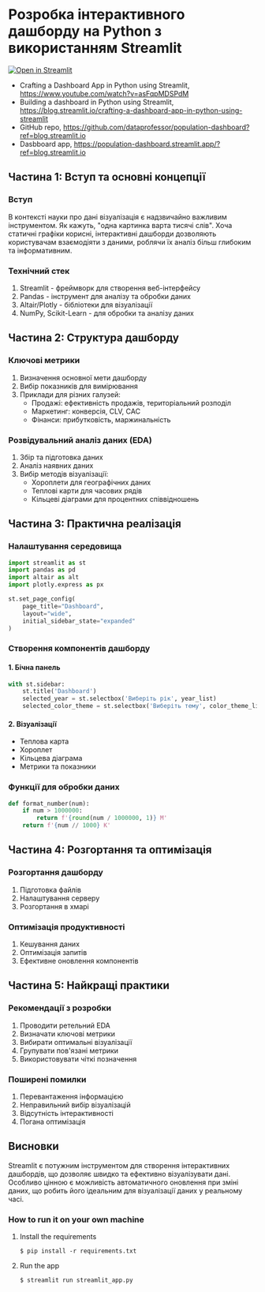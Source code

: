 # Розробка інтерактивного дашборду на Python з використанням Streamlit


[![Open in Streamlit](https://static.streamlit.io/badges/streamlit_badge_black_white.svg)](https://us-population-test.streamlit.app/)


- Crafting a Dashboard App in Python using Streamlit, https://www.youtube.com/watch?v=asFqpMDSPdM
- Building a dashboard in Python using Streamlit, https://blog.streamlit.io/crafting-a-dashboard-app-in-python-using-streamlit
- GitHub repo, https://github.com/dataprofessor/population-dashboard?ref=blog.streamlit.io
- Dasbboard app, https://population-dashboard.streamlit.app/?ref=blog.streamlit.io



## Частина 1: Вступ та основні концепції

### Вступ
В контексті науки про дані візуалізація є надзвичайно важливим інструментом. Як кажуть, "одна картинка варта тисячі слів". Хоча статичні графіки корисні, інтерактивні дашборди дозволяють користувачам взаємодіяти з даними, роблячи їх аналіз більш глибоким та інформативним.

### Технічний стек
1. Streamlit - фреймворк для створення веб-інтерфейсу
2. Pandas - інструмент для аналізу та обробки даних
3. Altair/Plotly - бібліотеки для візуалізації
4. NumPy, Scikit-Learn - для обробки та аналізу даних

## Частина 2: Структура дашборду

### Ключові метрики
1. Визначення основної мети дашборду
2. Вибір показників для вимірювання
3. Приклади для різних галузей:
   - Продажі: ефективність продажів, територіальний розподіл
   - Маркетинг: конверсія, CLV, CAC
   - Фінанси: прибутковість, маржинальність

### Розвідувальний аналіз даних (EDA)
1. Збір та підготовка даних
2. Аналіз наявних даних
3. Вибір методів візуалізації:
   - Хороплети для географічних даних
   - Теплові карти для часових рядів
   - Кільцеві діаграми для процентних співвідношень

## Частина 3: Практична реалізація

### Налаштування середовища
```python
import streamlit as st
import pandas as pd
import altair as alt
import plotly.express as px

st.set_page_config(
    page_title="Dashboard",
    layout="wide",
    initial_sidebar_state="expanded"
)
```

### Створення компонентів дашборду

#### 1. Бічна панель
```python
with st.sidebar:
    st.title('Dashboard')
    selected_year = st.selectbox('Виберіть рік', year_list)
    selected_color_theme = st.selectbox('Виберіть тему', color_theme_list)
```

#### 2. Візуалізації
- Теплова карта
- Хороплет
- Кільцева діаграма
- Метрики та показники

### Функції для обробки даних
```python
def format_number(num):
    if num > 1000000:
        return f'{round(num / 1000000, 1)} M'
    return f'{num // 1000} K'
```

## Частина 4: Розгортання та оптимізація

### Розгортання дашборду
1. Підготовка файлів
2. Налаштування серверу
3. Розгортання в хмарі

### Оптимізація продуктивності
1. Кешування даних
2. Оптимізація запитів
3. Ефективне оновлення компонентів

## Частина 5: Найкращі практики

### Рекомендації з розробки
1. Проводити ретельний EDA
2. Визначати ключові метрики
3. Вибирати оптимальні візуалізації
4. Групувати пов'язані метрики
5. Використовувати чіткі позначення

### Поширені помилки
1. Перевантаження інформацією
2. Неправильний вибір візуалізацій
3. Відсутність інтерактивності
4. Погана оптимізація

## Висновки
Streamlit є потужним інструментом для створення інтерактивних дашбордів, що дозволяє швидко та ефективно візуалізувати дані. Особливо цінною є можливість автоматичного оновлення при зміні даних, що робить його ідеальним для візуалізації даних у реальному часі.

### How to run it on your own machine

1. Install the requirements

   ```
   $ pip install -r requirements.txt
   ```

2. Run the app

   ```
   $ streamlit run streamlit_app.py
   ```
